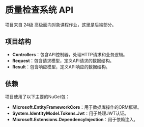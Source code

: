﻿# 质量检查系统 API

项目来自 24级 高级面向对象课程作业，这里是后端部分。

## 项目结构

- **Controllers**：包含API控制器，处理HTTP请求和业务逻辑。
- **Request**：包含请求模型，定义API请求的数据结构。
- **Result**：包含响应模型，定义API响应的数据结构。

## 依赖

项目使用了以下主要的NuGet包：

- **Microsoft.EntityFrameworkCore**：用于数据库操作的ORM框架。
- **System.IdentityModel.Tokens.Jwt**：用于处理JWT认证。
- **Microsoft.Extensions.DependencyInjection**：用于依赖注入。
